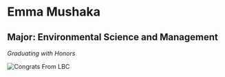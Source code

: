 # Emma Mushaka

## Major: Environmental Science and Management

*Graduating with Honors*

<img class="markdownImage" src="./markdownAssetPath/Congrats-from-LBC.png" alt="Congrats From LBC"/>
